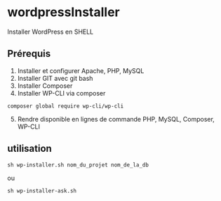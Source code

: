# wordpressInstaller
Installer WordPress en SHELL

## Prérequis

1.  Installer et configurer Apache, PHP, MySQL
2.  Installer GIT avec git bash
3.  Installer Composer
4.  Installer WP-CLI via composer

```
composer global require wp-cli/wp-cli 
```

5. Rendre disponible en lignes de commande PHP, MySQL, Composer, WP-CLI

## utilisation

```
sh wp-installer.sh nom_du_projet nom_de_la_db
```

ou 


```
sh wp-installer-ask.sh
```

